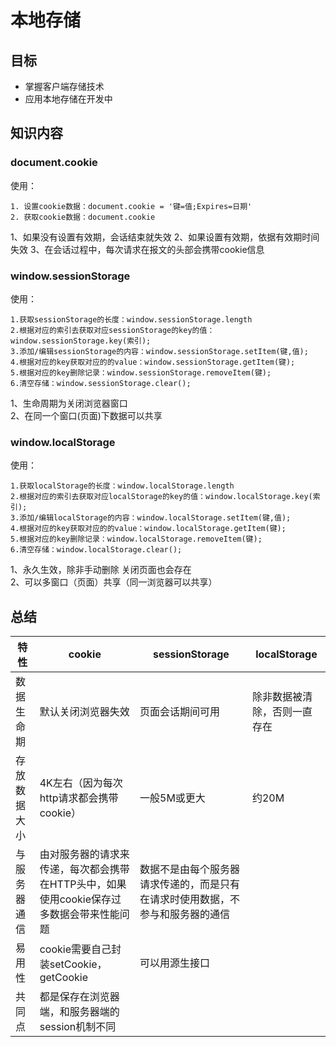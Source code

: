 # 本地存储

## 目标

- 掌握客户端存储技术
- 应用本地存储在开发中

## 知识内容

### document.cookie

使用：
~~~
1. 设置cookie数据：document.cookie = '键=值;Expires=日期'
2. 获取cookie数据：document.cookie
~~~

1、如果没有设置有效期，会话结束就失效
2、如果设置有效期，依据有效期时间失效
3、在会话过程中，每次请求在报文的头部会携带cookie信息

###  window.sessionStorage

使用：
~~~
1.获取sessionStorage的长度：window.sessionStorage.length
2.根据对应的索引去获取对应sessionStorage的key的值：window.sessionStorage.key(索引);
3.添加/编辑sessionStorage的内容：window.sessionStorage.setItem(键,值);
4.根据对应的key获取对应的的value：window.sessionStorage.getItem(键);
5.根据对应的key删除记录：window.sessionStorage.removeItem(键);
6.清空存储：window.sessionStorage.clear();
~~~

1、生命周期为关闭浏览器窗口  
2、在同一个窗口(页面)下数据可以共享

###  window.localStorage

使用：
~~~
1.获取localStorage的长度：window.localStorage.length
2.根据对应的索引去获取对应localStorage的key的值：window.localStorage.key(索引);
3.添加/编辑localStorage的内容：window.localStorage.setItem(键,值);
4.根据对应的key获取对应的的value：window.localStorage.getItem(键);
5.根据对应的key删除记录：window.localStorage.removeItem(键);
6.清空存储：window.localStorage.clear();
~~~

1、永久生效，除非手动删除 关闭页面也会存在  
2、可以多窗口（页面）共享（同一浏览器可以共享）

## 总结

| 特性     | cookie                                   | sessionStorage                          | localStorage   |
| ------ | ---------------------------------------- | --------------------------------------- | -------------- |
| 数据生命期  | 默认关闭浏览器失效                                | 页面会话期间可用                                | 除非数据被清除，否则一直存在 |
| 存放数据大小 | 4K左右（因为每次http请求都会携带cookie）               | 一般5M或更大                                 | 约20M           |
| 与服务器通信 | 由对服务器的请求来传递，每次都会携带在HTTP头中，如果使用cookie保存过多数据会带来性能问题 | 数据不是由每个服务器请求传递的，而是只有在请求时使用数据，不参与和服务器的通信 |                |
| 易用性    | cookie需要自己封装setCookie，getCookie          | 可以用源生接口                                 |                |
| 共同点    | 都是保存在浏览器端，和服务器端的session机制不同              |                                         |                |